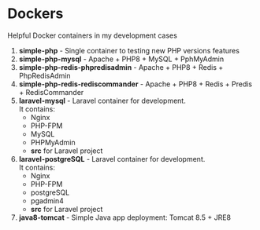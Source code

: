 # Dockers
Helpful Docker containers in my development cases

1. **simple-php** - Single container to testing new PHP versions features 
2. **simple-php-mysql** - Apache + PHP8 + MySQL + PphMyAdmin
3. **simple-php-redis-phpredisadmin** - Apache + PHP8 + Redis + PhpRedisAdmin
4. **simple-php-redis-rediscommander** - Apache + PHP8 + Redis + Predis + RedisCommander
5. **laravel-mysql** - Laravel container for development. \
   It contains: 
   - Nginx
   - PHP-FPM
   - MySQL
   - PHPMyAdmin
   - **src** for Laravel project
6. **laravel-postgreSQL** - Laravel container for development. \
   It contains: 
   - Nginx
   - PHP-FPM
   - postgreSQL
   - pgadmin4
   - **src** for Laravel project   
7. **java8-tomcat** -  Simple Java app deployment: Tomcat 8.5 + JRE8  
